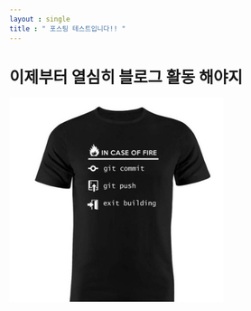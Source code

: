 ```yaml
---
layout : single
title : " 포스팅 테스트입니다!! "
---
```


# 이제부터 열심히 블로그 활동 해야지

![1111](../images/2021-11-08-first/1111.PNG)
